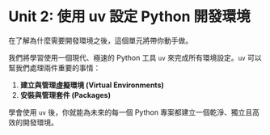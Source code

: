 # Unit 2: 使用 uv 設定 Python 開發環境

在了解為什麼需要開發環境之後，這個單元將帶你動手做。

我們將學習使用一個現代、極速的 Python 工具 `uv` 來完成所有環境設定。`uv` 可以幫我們處理兩件重要的事情：

1. **建立與管理虛擬環境 (Virtual Environments)**
2. **安裝與管理套件 (Packages)**

學會使用 `uv` 後，你就能為未來的每一個 Python 專案都建立一個乾淨、獨立且高效的開發環境。
